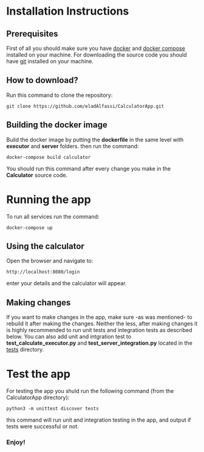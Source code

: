 # Installation Instructions

## Prerequisites
First of all you should make sure you have [docker](https://docs.docker.com/install/)  and [docker compose](https://docs.docker.com/compose/install/) installed on your machine.
For downloading the source code you should have [git](https://git-scm.com/downloads) installed on your machine.

## How to download?
Run this command to clone the repository:
```
git clone https://github.com/eladAlfassi/CalculatorApp.git
```

## Building the docker image
Build the docker image by putting the **dockerfile** in the same level with **executor** and **server** folders.
then run the command:
```
docker-compose build calculator
```
You should run this command after every change you make in the **Calculator** source code.

# Running the app
To run all services run the command:
```
docker-compose up
```

## Using the calculator
Open the browser and navigate to:
```
http://localhost:8080/login
```
enter your details and the calculator will appear.

## Making changes
If you want to make changes in the app, make sure -as was mentioned- to rebuild it after making the changes.
Neither the less, after making changes it is highly recommended to run unit tests and integration tests as described below.
You can also add unit and intgration test to **test_calculate_executor.py** and **test_server_integration.py** located in the [tests](https://github.com/eladAlfassi/CalculatorApp/tree/master/tests) directory.

# Test the app
For testing the app you shuld run the following command (from the CalculatorApp directory):
```
python3 -m unittest discover tests
```
this command will run unit and integration testing in the app, and output if tests were successful or not.



### Enjoy!


